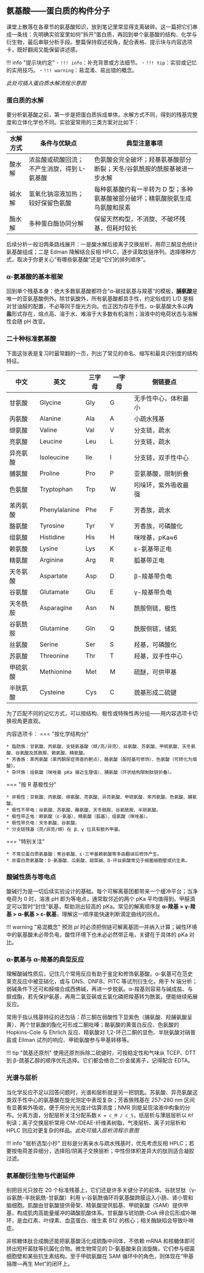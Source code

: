 ## 氨基酸——蛋白质的构件分子

课堂上散落在各章节的氨基酸知识，放到笔记里常显得支离破碎。这一篇把它们串成一条线：先明确实验室里如何“拆开”蛋白质，再回到单个氨基酸的结构、化学与衍生物，最后串联分析手段。整篇保持叙述视角，配合表格、提示块与内容选项卡，既好翻阅又能保留讲述感。

!!! info "提示块约定"
    - `!!! info`：补充背景或方法细节。
    - `!!! tip`：实验或记忆的实用技巧。
    - `!!! warning`：易混淆、易出错的概念。

*此处可插入蛋白质水解流程示意图*

### 蛋白质的水解

要分析氨基酸之前，第一步是把蛋白质拆成单体。水解方式不同，得到的残基完整度和立体化学也不同。实验室常用的三类方案对比如下：

| 水解方式 | 条件与优缺点 | 典型注意事项 |
| --- | --- | --- |
| 酸水解 | 浓盐酸或硫酸回流；不产生消旋，得到 L-氨基酸 | 色氨酸会完全破坏；羟基氨基酸部分断裂；天冬/谷氨酰胺的酰胺基被进一步水解 |
| 碱水解 | 氢氧化钠溶液加热；较好保留色氨酸 | 每种氨基酸约有一半转为 D 型；多种氨基酸被部分破坏；精氨酸脱氨生成鸟氨酸和尿素 |
| 酶水解 | 多种蛋白酶协同分解 | 保留天然构型，不消旋、不破坏残基，但耗时较长 |

后续分析一般沿两条路线展开：一是酸水解后接离子交换层析，用茚三酮显色统计氨基酸组成；二是 Edman 降解结合反相 HPLC，逐步读取肽链序列。选择哪种方式，取决于你更关心“有哪些氨基酸”还是“它们的排列顺序”。

### α-氨基酸的基本框架

回到单个残基本身：绝大多数氨基酸都符合“α-碳挂氨基与羧基”的模板，**脯氨酸**是唯一的亚氨基酸例外。除甘氨酸外，所有氨基酸都具手性，约定俗成的 L/D 是相对甘油醛的配置，不必等同于旋光方向。也正因为存在手性，α-氨基酸大多以**内盐**形式存在，熔点高、溶于水、难溶于大多数有机溶剂；溶液中的电荷状态与溶解性会随 pH 改变。

### 二十种标准氨基酸

下面这张表是复习时最常翻的一页，列出了常见的命名、缩写和最具识别度的结构特征。

| 中文 | 英文 | 三字母 | 一字母 | 侧链要点 |
| --- | --- | --- | --- | --- |
| 甘氨酸 | Glycine | Gly | G | 无手性中心，体积最小 |
| 丙氨酸 | Alanine | Ala | A | 小疏水残基 |
| 缬氨酸 | Valine | Val | V | 分支链，疏水 |
| 亮氨酸 | Leucine | Leu | L | 分支链，疏水 |
| 异亮氨酸 | Isoleucine | Ile | I | 分支链，双手性中心 |
| 脯氨酸 | Proline | Pro | P | 亚氨基酸，限制折叠 |
| 色氨酸 | Tryptophan | Trp | W | 吲哚环，紫外吸收最强 |
| 苯丙氨酸 | Phenylalanine | Phe | F | 芳香族，疏水 |
| 酪氨酸 | Tyrosine | Tyr | Y | 芳香族，可磷酸化 |
| 组氨酸 | Histidine | His | H | 咪唑基，pKa≈6 |
| 赖氨酸 | Lysine | Lys | K | ε-氨基带正电 |
| 精氨酸 | Arginine | Arg | R | 胍基带正电 |
| 天冬氨酸 | Aspartate | Asp | D | β-羧基带负电 |
| 谷氨酸 | Glutamate | Glu | E | γ-羧基带负电 |
| 天冬酰胺 | Asparagine | Asn | N | 酰胺侧链，极性 |
| 谷氨酰胺 | Glutamine | Gln | Q | 酰胺侧链，储氮 |
| 丝氨酸 | Serine | Ser | S | 羟基，可磷酸化 |
| 苏氨酸 | Threonine | Thr | T | 羟基，双手性中心 |
| 甲硫氨酸 | Methionine | Met | M | 硫醚，可供甲基 |
| 半胱氨酸 | Cysteine | Cys | C | 巯基形成二硫键 |

为了匹配不同的记忆方式，可以按结构、极性或特殊性再分组——用内容选项卡切换视角更直观。

内容选项卡：
=== "按化学结构分"

    * 脂肪族：甘氨酸、丙氨酸、支链氨基酸（缬/亮/异亮）、丝氨酸、苏氨酸、甲硫氨酸、天冬氨酸、谷氨酸及其酰胺、赖氨酸、精氨酸。
    * 芳香族：苯丙氨酸（苯丙酮尿症筛查的靶点）、酪氨酸（酚羟基可修饰）、色氨酸（可转化为烟酸）。
    * 杂环族：组氨酸（咪唑基 pKa 接近生理值）、脯氨酸（环状结构限制肽链折叠）。

=== "按 R 基极性分"

    * 非极性：甘氨酸、丙氨酸、缬氨酸、亮氨酸、异亮氨酸、甲硫氨酸、苯丙氨酸、色氨酸、脯氨酸。
    * 极性不带电：丝氨酸、苏氨酸、酪氨酸、天冬酰胺、谷氨酰胺、半胱氨酸。
    * 极性带正电：赖氨酸（ε-氨基）、精氨酸（胍基）、组氨酸（咪唑基）。
    * 极性带负电：天冬氨酸、谷氨酸。
    * 分支链残基（亮/异亮/缬）在 β、γ 位具有额外甲基。

=== "特别关注"

    * 不常见蛋白质氨基酸：焦谷氨酸、ε-三甲基赖氨酸等多由翻译后修饰产生。
    * 非蛋白质氨基酸：D-氨基酸、瓜氨酸、甜菜碱、D-环丝氨酸常见于细菌细胞壁或抗生素。

### 酸碱性质与等电点

酸碱行为是一切后续实验设计的基础。每个可解离基团都带来一个缓冲平台；当净电荷为 0 时，溶液 pH 即为等电点，通常取邻近的两个 pKa 平均值得到。甲醛滴定可以暂时“封住”氨基，帮助测出较高的 pKa。常见的解离顺序是 **α-羧基 > γ-羧基 > α-氨基 > ε-氨基**，理解这一顺序能快速判断滴定曲线的拐点。

!!! warning "易混概念"
    预测 *pI* 时必须把侧链可解离基团一并纳入计算；碱性环境中的氨基酸未必带负电，酸性环境下也未必必然带正电，关键在于具体的 pKa 对比。

### α-氨基与 α-羧基的典型反应

理解酸碱性质后，记住几个常用反应有助于鉴定和修饰氨基酸。α-氨基可在范史莱克反应中被亚硝化，或与 DNS、DNFB、PITC 等试剂衍生化，用于 N 端分析；弱碱条件下还可和醛缩合成西佛碱，再进一步脱氨。α-羧基则容易与碱成盐、与醇成酯，若先保护氨基，再用二氯亚砜或五氯化磷把羧基转为酰氯，便能继续拓展反应。

常用于指认残基特征的还包括：茚三酮在弱酸性下显紫色（脯氨酸、羟脯氨酸呈黄）、两个甘氨酸的酯化可形成二酮吡嗪；酪氨酸的黄蛋白反应、色氨酸的 Hopkins-Cole 与 Ehrlich 反应、精氨酸对 1,2-环己二酮的显色、半胱氨酸对硝普盐或 Ellman 试剂的响应、甲硫氨酸参与甲基转移等。

!!! tip "巯基还原剂"
    使用还原剂拆除二硫键时，可按稳定性和气味从 TCEP、DTT 到 β-巯基乙醇的顺序优先选择。它们都会络合二价金属离子，记得配合 EDTA。

### 光谱与层析

当化学反应不足以回答问题时，光谱和层析就是另一把钥匙。苏氨酸、异亮氨酸这类双手性中心的氨基酸在旋光测定中表现复杂；芳香族残基在 257–280 nm 区间有显著紫外吸收，便于用分光光度计估算浓度；NMR 则能呈现溶液中构象的分布。分离方面，分配层析关注分配系数 `K = c_M / c_S`，纸层析与薄层层析以 `Rf` 判读；离子交换层析常用 CM-/DEAE-纤维素树脂，气液层析、离子对层析和 HPLC 则应对更复杂的样品。*此处可插入层析流程示意图*

!!! info "层析选型小抄"
    目标是分离亲水与疏水残基时，优先考虑反相 HPLC；若要按电荷差异细分，选择阳/阴离子交换层析；中性但体积差异大的肽则适合凝胶过滤。

### 氨基酸衍生物与代谢延伸

别把目光只放在 20 个标准残基上，它们还是许多关键分子的前体。谷胱甘肽（γ-谷氨酰-半胱氨酰-甘氨酸）利用 γ-谷氨酰循环将氨基酸跨膜运入小肠、肾小管和脑细胞。肌酸由甘氨酸提供骨架、精氨酸提供胍基、甲硫氨酸（SAM）提供甲基，构成肌肉高能量缓冲的磷酸肌酸体系。甘氨酸与琥珀酰-CoA 缔合后形成卟啉环，是血红素、叶绿素、血蓝蛋白、维生素 B12 的核心；相关酶缺陷会导致卟啉症。

非核糖体肽合成酶还能把氨基酸活化成硫酯中间体，不依赖 mRNA 和核糖体即可拼出短杆菌肽等抗菌化合物。微生物常见的 D-氨基酸来自消旋酶，它们参与细菌细胞壁和某些抗生素结构。至于甲硫氨酸在 SAM 循环中的角色，则体现在“甲基捐赠—再生 Met”的闭环上。
